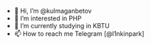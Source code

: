 - 👋 Hi, I’m @kulmaganbetov
- 👀 I’m interested in PHP
- 🌱 I’m currently studying in KBTU
- 📫 How to reach me Telegram [@l1nkinpark]
